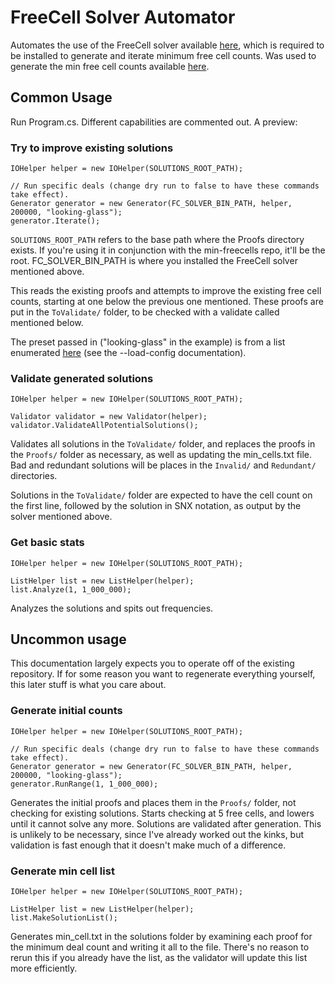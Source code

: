 # FreeCell Solver Automator

Automates the use of the FreeCell solver available [here](https://github.com/shlomif/fc-solve), which is required to be installed to generate and iterate minimum free cell counts. Was used to generate the min free cell counts available [here](https://github.com/khutchins/min-freecells).

## Common Usage

Run Program.cs. Different capabilities are commented out. A preview:

### Try to improve existing solutions
```
IOHelper helper = new IOHelper(SOLUTIONS_ROOT_PATH);

// Run specific deals (change dry run to false to have these commands take effect).
Generator generator = new Generator(FC_SOLVER_BIN_PATH, helper, 200000, "looking-glass");
generator.Iterate();
```

`SOLUTIONS_ROOT_PATH` refers to the base path where the Proofs directory exists. If you're using it in conjunction with the min-freecells repo, it'll be the root. FC_SOLVER_BIN_PATH is where you installed the FreeCell solver mentioned above.

This reads the existing proofs and attempts to improve the existing free cell counts, starting at one below the previous one mentioned. These proofs are put in the `ToValidate/` folder, to be checked with a validate called mentioned below.

The preset passed in ("looking-glass" in the example) is from a list enumerated [here](https://fc-solve.shlomifish.org/docs/distro/USAGE.html) (see the --load-config documentation).

### Validate generated solutions
```
IOHelper helper = new IOHelper(SOLUTIONS_ROOT_PATH);

Validator validator = new Validator(helper);
validator.ValidateAllPotentialSolutions();
```

Validates all solutions in the `ToValidate/` folder, and replaces the proofs in the `Proofs/` folder as necessary, as well as updating the min_cells.txt file. Bad and redundant solutions will be places in the `Invalid/` and `Redundant/` directories.

Solutions in the `ToValidate/` folder are expected to have the cell count on the first line, followed by the solution in SNX notation, as output by the solver mentioned above.

### Get basic stats
```
IOHelper helper = new IOHelper(SOLUTIONS_ROOT_PATH);

ListHelper list = new ListHelper(helper);
list.Analyze(1, 1_000_000);
```

Analyzes the solutions and spits out frequencies.

## Uncommon usage

This documentation largely expects you to operate off of the existing repository. If for some reason you want to regenerate everything yourself, this later stuff is what you care about.

### Generate initial counts
```
IOHelper helper = new IOHelper(SOLUTIONS_ROOT_PATH);

// Run specific deals (change dry run to false to have these commands take effect).
Generator generator = new Generator(FC_SOLVER_BIN_PATH, helper, 200000, "looking-glass");
generator.RunRange(1, 1_000_000);
```

Generates the initial proofs and places them in the `Proofs/` folder, not checking for existing solutions. Starts checking at 5 free cells, and lowers until it cannot solve any more. Solutions are validated after generation. This is unlikely to be necessary, since I've already worked out the kinks, but validation is fast enough that it doesn't make much of a difference.

### Generate min cell list

```
IOHelper helper = new IOHelper(SOLUTIONS_ROOT_PATH);

ListHelper list = new ListHelper(helper);
list.MakeSolutionList();
```

Generates min_cell.txt in the solutions folder by examining each proof for the minimum deal count and writing it all to the file. There's no reason to rerun this if you already have the list, as the validator will update this list more efficiently.